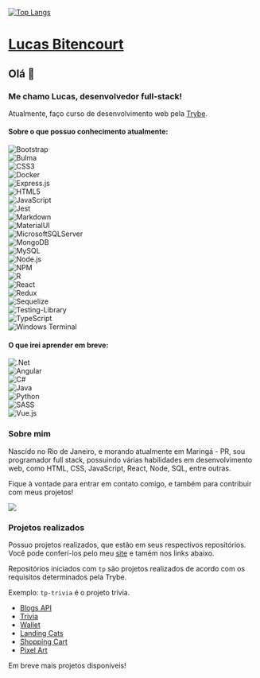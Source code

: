 <!-- ![Snake animation](https://github.com/xlucasbitencourt/xlucasbitencourt/blob/output/github-contribution-grid-snake.svg) -->
<!-- ![YOUR github stats](https://github-readme-stats.vercel.app/api?username=xlucasbitencourt&theme=city_lights&show_icons=true&count_private=true) -->
[![Top Langs](https://github-readme-stats.vercel.app/api/top-langs/?username=xlucasbitencourt&layout=compact)](https://github.com/anuraghazra/github-readme-stats)


# [Lucas Bitencourt](https://lucasbitencourt.com.br)

## Olá 👋 

### Me chamo Lucas, desenvolvedor full-stack!

Atualmente, faço curso de desenvolvimento web pela [Trybe](https://www.betrybe.com/).

#### Sobre o que possuo conhecimento atualmente:

![Bootstrap](https://img.shields.io/badge/bootstrap-%23563D7C.svg?style=for-the-badge&logo=bootstrap&logoColor=white)
<br>
![Bulma](https://img.shields.io/badge/bulma-00D0B1?style=for-the-badge&logo=bulma&logoColor=white)
<br>
![CSS3](https://img.shields.io/badge/css3-%231572B6.svg?style=for-the-badge&logo=css3&logoColor=white)
<br>
![Docker](https://img.shields.io/badge/docker-%230db7ed.svg?style=for-the-badge&logo=docker&logoColor=white)
<br>
![Express.js](https://img.shields.io/badge/express.js-%23404d59.svg?style=for-the-badge&logo=express&logoColor=%2361DAFB)
<br>
![HTML5](https://img.shields.io/badge/html5-%23E34F26.svg?style=for-the-badge&logo=html5&logoColor=white)
<br>
![JavaScript](https://img.shields.io/badge/javascript-%23323330.svg?style=for-the-badge&logo=javascript&logoColor=%23F7DF1E)
<br>
![Jest](https://img.shields.io/badge/-jest-%23C21325?style=for-the-badge&logo=jest&logoColor=white)
<br>
![Markdown](https://img.shields.io/badge/markdown-%23000000.svg?style=for-the-badge&logo=markdown&logoColor=white)
<br>
![MaterialUI](https://img.shields.io/badge/materialui-%230081CB.svg?style=for-the-badge&logo=material-ui&logoColor=white)
<br>
![MicrosoftSQLServer](https://img.shields.io/badge/Microsoft%20SQL%20Sever-CC2927?style=for-the-badge&logo=microsoft%20sql%20server&logoColor=white)
<br>
![MongoDB](https://img.shields.io/badge/MongoDB-%234ea94b.svg?style=for-the-badge&logo=mongodb&logoColor=white)
<br>
![MySQL](https://img.shields.io/badge/mysql-%2300f.svg?style=for-the-badge&logo=mysql&logoColor=white)
<br>
![Node.js](https://img.shields.io/badge/node.js-%2343853D.svg?style=for-the-badge&logo=node.js&logoColor=%2361DAFB)
<br>
![NPM](https://img.shields.io/badge/NPM-%23000000.svg?style=for-the-badge&logo=npm&logoColor=white)
<br>
![R](https://img.shields.io/badge/r-%23276DC3.svg?style=for-the-badge&logo=r&logoColor=white)
<br>
![React](https://img.shields.io/badge/react-%2320232a.svg?style=for-the-badge&logo=react&logoColor=%2361DAFB)
<br>
![Redux](https://img.shields.io/badge/redux-%23593d88.svg?style=for-the-badge&logo=redux&logoColor=white)
<br>
![Sequelize](https://img.shields.io/badge/sequelize-%23121011.svg?style=for-the-badge&logo=sequelize&logoColor=white)
<br>
![Testing-Library](https://img.shields.io/badge/-TestingLibrary-%23E33332?style=for-the-badge&logo=testing-library&logoColor=white)
<br>
![TypeScript](https://img.shields.io/badge/typescript-%23007ACC.svg?style=for-the-badge&logo=typescript&logoColor=white)
<br>
![Windows Terminal](https://img.shields.io/badge/Windows%20Terminalt-%234D4D4D.svg?style=for-the-badge&logo=windows-terminal&logoColor=white)

#### O que irei aprender em breve: 

![.Net](https://img.shields.io/badge/.NET-5C2D91?style=for-the-badge&logo=.net&logoColor=white)
<br>
![Angular](https://img.shields.io/badge/angular-%23DD0031.svg?style=for-the-badge&logo=angular&logoColor=white)
<br>
![C#](https://img.shields.io/badge/c%23-%23239120.svg?style=for-the-badge&logo=c-sharp&logoColor=white)
<br>
![Java](https://img.shields.io/badge/java-%23ED8B00.svg?style=for-the-badge&logo=java&logoColor=white)
<br>
![Python](https://img.shields.io/badge/python-3670A0?style=for-the-badge&logo=python&logoColor=ffdd54)
<br>
![SASS](https://img.shields.io/badge/SASS-hotpink.svg?style=for-the-badge&logo=SASS&logoColor=white)
<br>
![Vue.js](https://img.shields.io/badge/vuejs-%2335495e.svg?style=for-the-badge&logo=vuedotjs&logoColor=%234FC08D)

### Sobre mim

Nascido no Rio de Janeiro, e morando atualmente em Maringá - PR, sou programador full stack, possuindo várias habilidades em desenvolvimento web, como HTML, CSS, JavaScript, React, Node, SQL, entre outras.

Fique à vontade para entrar em contato comigo, e também para contribuir com meus projetos!

[<img src="https://img.shields.io/badge/linkedin-%230077B5.svg?&style=for-the-badge&logo=linkedin&logoColor=white" />](https://www.linkedin.com/in/lucasbitencourt/) 

### Projetos realizados

Possuo projetos realizados, que estão em seus respectivos repositórios.
Você pode conferí-los pelo meu [site](https://lucasbitencourt.com.br) e tamém nos links abaixo.

Repositórios iniciados com `tp` são projetos realizados de acordo com os requisitos determinados pela Trybe.

Exemplo: `tp-trivia` é o projeto trívia.

- [Blogs API](https://github.com/xlucasbitencourt/tp-blogs-api)
- [Trivia](https://github.com/xlucasbitencourt/tp-trivia)
- [Wallet](https://github.com/xlucasbitencourt/tp-wallet)
- [Landing Cats](https://github.com/xlucasbitencourt/lb-cats)
- [Shopping Cart](https://github.com/xlucasbitencourt/tp-shopping-cart)
- [Pixel Art](https://github.com/xlucasbitencourt/tp-pixel)

Em breve mais projetos disponíveis!
